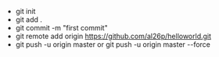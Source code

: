 * git init
* git add . 
* git commit -m "first commit"
* git remote add origin https://github.com/al26p/helloworld.git
* git push -u origin master or git push -u origin master --force